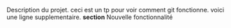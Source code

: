 Description du projet.
ceci est un tp pour voir comment git fonctionne.
voici une ligne supplementaire.
        **section**
Nouvelle fonctionnalité
